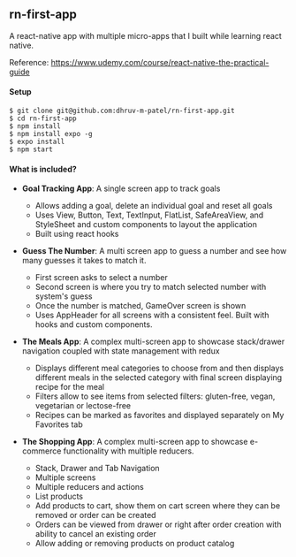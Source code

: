 ## rn-first-app

A react-native app with multiple micro-apps that I built while learning react native.

Reference: https://www.udemy.com/course/react-native-the-practical-guide

#### Setup

```
$ git clone git@github.com:dhruv-m-patel/rn-first-app.git
$ cd rn-first-app
$ npm install
$ npm install expo -g
$ expo install
$ npm start
```

#### What is included?

- **Goal Tracking App**: A single screen app to track goals

  - Allows adding a goal, delete an individual goal and reset all goals
  - Uses View, Button, Text, TextInput, FlatList, SafeAreaView, and StyleSheet and custom components to layout the application
  - Built using react hooks

- **Guess The Number**: A multi screen app to guess a number and see how many guesses it takes to match it.

  - First screen asks to select a number
  - Second screen is where you try to match selected number with system's guess
  - Once the number is matched, GameOver screen is shown
  - Uses AppHeader for all screens with a consistent feel. Built with hooks and custom components.

- **The Meals App**: A complex multi-screen app to showcase stack/drawer navigation coupled with state management with redux

  - Displays different meal categories to choose from and then displays different meals in the selected category with final screen displaying recipe for the meal
  - Filters allow to see items from selected filters: gluten-free, vegan, vegetarian or lectose-free
  - Recipes can be marked as favorites and displayed separately on My Favorites tab

- **The Shopping App**: A complex multi-screen app to showcase e-commerce functionality with multiple reducers.

  - Stack, Drawer and Tab Navigation
  - Multiple screens
  - Multiple reducers and actions
  - List products
  - Add products to cart, show them on cart screen where they can be removed or order can be created
  - Orders can be viewed from drawer or right after order creation with ability to cancel an existing order
  - Allow adding or removing products on product catalog
